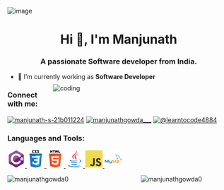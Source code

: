 ![image](https://user-images.githubusercontent.com/88159936/230761401-c62df348-699f-4848-8c3c-aff1618d3c72.png)


<h1 align="center">Hi 👋, I'm Manjunath</h1>
<h3 align="center">A passionate Software developer from India.</h3>



- 🔭 I’m currently working as **Software Developer**

<img align ="right" alt = "coding" width ="300px" style="margin-top: -1%; padding-right: 20%;" src="https://camo.githubusercontent.com/5ddf73ad3a205111cf8c686f687fc216c2946a75005718c8da5b837ad9de78c9/68747470733a2f2f7468756d62732e6766796361742e636f6d2f4576696c4e657874446576696c666973682d736d616c6c2e676966">

<h3 align="left">Connect with me:</h3>


<p align="left">
<a href="https://linkedin.com/in/manjunath-s-21b011224" target="blank"><img align="center" src="https://raw.githubusercontent.com/rahuldkjain/github-profile-readme-generator/master/src/images/icons/Social/linked-in-alt.svg" alt="manjunath-s-21b011224" height="30" width="40" /></a>
<a href="https://instagram.com/manjunathgowda___" target="blank"><img align="center" src="https://raw.githubusercontent.com/rahuldkjain/github-profile-readme-generator/master/src/images/icons/Social/instagram.svg" alt="manjunathgowda___" height="30" width="40" /></a>
<a href="https://www.youtube.com/c/@learntocode4884" target="blank"><img align="center" src="https://raw.githubusercontent.com/rahuldkjain/github-profile-readme-generator/master/src/images/icons/Social/youtube.svg" alt="@learntocode4884" height="30" width="40" /></a>
</p>

<h3 align="left">Languages and Tools:</h3>
<p align="left"> <a href="https://www.w3schools.com/cs/" target="_blank" rel="noreferrer"> <img src="https://raw.githubusercontent.com/devicons/devicon/master/icons/csharp/csharp-original.svg" alt="csharp" width="40" height="40"/> </a> <a href="https://www.w3schools.com/css/" target="_blank" rel="noreferrer"> <img src="https://raw.githubusercontent.com/devicons/devicon/master/icons/css3/css3-original-wordmark.svg" alt="css3" width="40" height="40"/> </a> <a href="https://www.w3.org/html/" target="_blank" rel="noreferrer"> <img src="https://raw.githubusercontent.com/devicons/devicon/master/icons/html5/html5-original-wordmark.svg" alt="html5" width="40" height="40"/> </a> <a href="https://www.java.com" target="_blank" rel="noreferrer"> <img src="https://raw.githubusercontent.com/devicons/devicon/master/icons/java/java-original.svg" alt="java" width="40" height="40"/> </a> <a href="https://developer.mozilla.org/en-US/docs/Web/JavaScript" target="_blank" rel="noreferrer"> <img src="https://raw.githubusercontent.com/devicons/devicon/master/icons/javascript/javascript-original.svg" alt="javascript" width="40" height="40"/> </a> <a href="https://www.mysql.com/" target="_blank" rel="noreferrer"> <img src="https://raw.githubusercontent.com/devicons/devicon/master/icons/mysql/mysql-original-wordmark.svg" alt="mysql" width="40" height="40"/> </a> </p>


<p ><img style="width: 40%; height: 30%; float:left;" src="https://github-readme-stats.vercel.app/api?username=manjunathgowda0&show_icons=true&locale=en" alt="manjunathgowda0" /></p>

<p><img style="width: 40%; height: 30%; float:right;" src="https://github-readme-streak-stats.herokuapp.com/?user=manjunathgowda0&" alt="manjunathgowda0" /></p>

